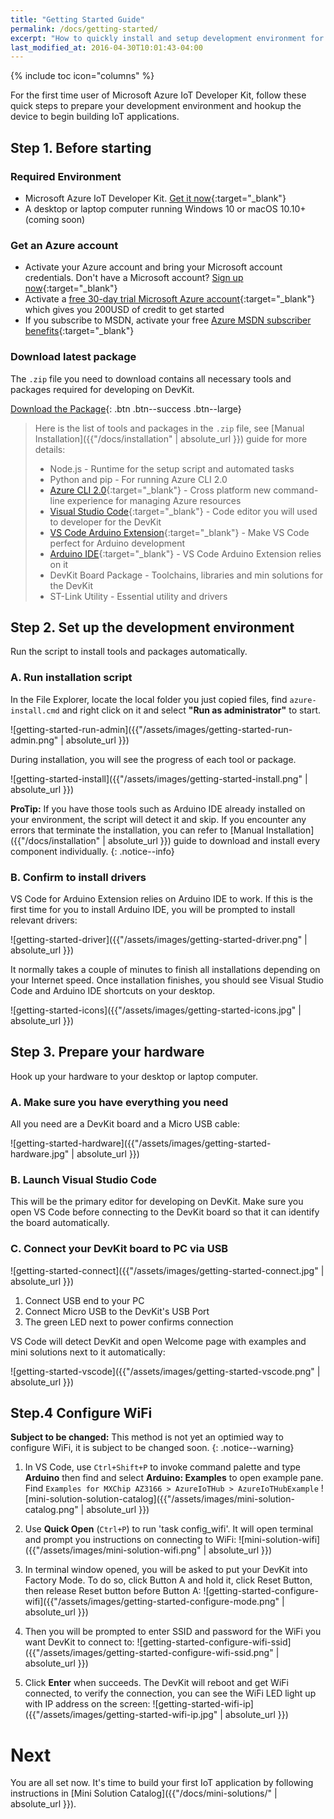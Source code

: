 ```yaml
---
title: "Getting Started Guide"
permalink: /docs/getting-started/
excerpt: "How to quickly install and setup development environment for use with DevKit."
last_modified_at: 2016-04-30T10:01:43-04:00
---
```


{% include toc icon="columns" %}

For the first time user of Microsoft Azure IoT Developer Kit, follow these quick steps to prepare your development environment and hookup the device to begin building IoT applications.

## Step 1. Before starting

### Required Environment

* Microsoft Azure IoT Developer Kit. [Get it now](http://microsoft.github.io/azure-iot-developer-kit){:target="_blank"}
* A desktop or laptop computer running Windows 10 or macOS 10.10+ (coming soon)

### Get an Azure account

* Activate your Azure account and bring your Microsoft account credentials. Don't have a Microsoft account? [Sign up now](https://signup.live.com/newuser.aspx){:target="_blank"}
* Activate a [free 30-day trial Microsoft Azure account](https://azureinfo.microsoft.com/us-freetrial.html){:target="_blank"} which gives you 200USD of credit to get started
* If you subscribe to MSDN, activate your free [Azure MSDN subscriber benefits](https://azure.microsoft.com/en-us/pricing/member-offers/visual-studio-subscriptions/){:target="_blank"}

### Download latest package

The `.zip` file you need to download contains all necessary tools and packages required for developing on DevKit.

[<i class='fa fa-download'></i> Download the Package](http://10.172.15.140:8080/job/AzureIoTDeveloperKit/){: .btn .btn--success .btn--large}

> Here is the list of tools and packages in the `.zip` file, see [Manual Installation]({{"/docs/installation" | absolute_url }}) guide for more details:
> * Node.js - Runtime for the setup script and automated tasks
> * Python and pip - For running Azure CLI 2.0
> * [Azure CLI 2.0](https://docs.microsoft.com/en-us/cli/azure/overview){:target="_blank"} - Cross platform new command-line experience for managing Azure resources
> * [Visual Studio Code](https://code.visualstudio.com/){:target="_blank"} - Code editor you will used to developer for the DevKit
> * [VS Code Arduino Extension](https://marketplace.visualstudio.com/items?itemName=vsciot-vscode.vscode-arduino){:target="_blank"} - Make VS Code perfect for Arduino development
> * [Arduino IDE](https://www.arduino.cc/en/Main/Software){:target="_blank"} - VS Code Arduino Extension relies on it
> * DevKit Board Package - Toolchains, libraries and min solutions for the DevKit
> * ST-Link Utility - Essential utility and drivers

## Step 2. Set up the development environment

Run the script to install tools and packages automatically.

### A. Run installation script

In the File Explorer, locate the local folder you just copied files, find `azure-install.cmd` and right click on it and select **"Run as administrator"** to start.

![getting-started-run-admin]({{"/assets/images/getting-started-run-admin.png" | absolute_url }})

During installation, you will see the progress of each tool or package.

![getting-started-install]({{"/assets/images/getting-started-install.png" | absolute_url }})

**ProTip:** If you have those tools such as Arduino IDE already installed on your environment, the script will detect it and skip. If you encounter any errors that terminate the installation, you can refer to [Manual Installation]({{"/docs/installation" | absolute_url }}) guide to download and install every component individually.
{: .notice--info}

### B. Confirm to install drivers

VS Code for Arduino Extension relies on Arduino IDE to work. If this is the first time for you to install Arduino IDE, you will be prompted to install relevant drivers:

![getting-started-driver]({{"/assets/images/getting-started-driver.png" | absolute_url }})

It normally takes a couple of minutes to finish all installations depending on your Internet speed. Once installation finishes, you should see Visual Studio Code and Arduino IDE shortcuts on your desktop.

![getting-started-icons]({{"/assets/images/getting-started-icons.jpg" | absolute_url }})

## Step 3. Prepare your hardware

Hook up your hardware to your desktop or laptop computer.

### A. Make sure you have everything you need

All you need are a DevKit board and a Micro USB cable:

![getting-started-hardware]({{"/assets/images/getting-started-hardware.jpg" | absolute_url }})

### B. Launch Visual Studio Code

This will be the primary editor for developing on DevKit. Make sure you open VS Code before connecting to the DevKit board so that it can identify the board automatically.

### C. Connect your DevKit board to PC via USB

![getting-started-connect]({{"/assets/images/getting-started-connect.jpg" | absolute_url }})

1. Connect USB end to your PC
2. Connect Micro USB to the DevKit's USB Port
3. The green LED next to power confirms connection

VS Code will detect DevKit and open Welcome page with examples and mini solutions next to it automatically:

![getting-started-vscode]({{"/assets/images/getting-started-vscode.png" | absolute_url }})

## Step.4 Configure WiFi

**Subject to be changed:** This method is not yet an optimied way to configure WiFi, it is subject to be changed soon.
{: .notice--warning}

1. In VS Code, use `Ctrl+Shift+P` to invoke command palette and type **Arduino** then find and select **Arduino: Examples** to open example pane. Find `Examples for MXChip AZ3166 > AzureIoTHub > AzureIoTHubExample`
 ![mini-solution-solution-catalog]({{"/assets/images/mini-solution-catalog.png" | absolute_url }})

2. Use **Quick Open** (`Ctrl+P`) to run 'task config_wifi'. It will open terminal and prompt you instructions on connecting to WiFi:
 ![mini-solution-wifi]({{"/assets/images/mini-solution-wifi.png" | absolute_url }})

3. In terminal window opened, you will be asked to put your DevKit into Factory Mode. To do so, click Button A and hold it, click Reset Button, then release Reset button before Button A:
 ![getting-started-configure-wifi]({{"/assets/images/getting-started-configure-mode.png" | absolute_url }})

4. Then you will be prompted to enter SSID and password for the WiFi you want DevKit to connect to:
 ![getting-started-configure-wifi-ssid]({{"/assets/images/getting-started-configure-wifi-ssid.png" | absolute_url }})

4. Click **Enter** when succeeds. The DevKit will reboot and get WiFi connected, to verify the connection, you can see the WiFi LED light up with IP address on the screen:
 ![getting-started-wifi-ip]({{"/assets/images/getting-started-wifi-ip.jpg" | absolute_url }})

# Next

You are all set now. It's time to build your first IoT application by following instructions in [Mini Solution Catalog]({{"/docs/mini-solutions/" | absolute_url }}).
